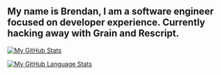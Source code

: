 
My name is Brendan, I am a software engineer focused on developer experience.
Currently hacking away with Grain and Rescript. 
---
[![My GitHub Stats](https://github-readme-stats.vercel.app/api/?username=brendisurfs&count_private=true&theme=tokyonight&showicons=true)]()

[![My GitHub Language Stats](https://github-readme-stats.vercel.app/api/top-langs/?username=brendisurfs&langs_count=5&hide=javascript,solidity,svelte&theme=tokyonight&layout=compact)]()
